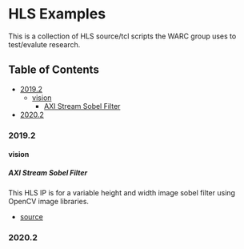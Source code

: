 # HLS Examples

This is a collection of HLS source/tcl scripts the WARC group uses to test/evalute research.

## Table of Contents
<!-- TOC -->

- [2019.2](#20192)
    - [vision](#vision)
        - [AXI Stream Sobel Filter](#axi-stream-sobel-filter)
- [2020.2](#20202)

<!-- /TOC -->

### 2019.2

#### vision

##### AXI Stream Sobel Filter

This HLS IP is for a variable height and width image sobel filter using OpenCV image libraries.

- [source](2019.2/vision/axis_sobel)

### 2020.2
